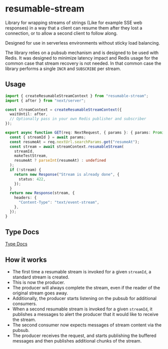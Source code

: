 # resumable-stream

Library for wrapping streams of strings (Like for example SSE web responses) in a way that
a client can resume them after they lost a connection, or to allow a second client to follow along.

Designed for use in serverless environments without sticky load balancing.

The library relies on a pubsub mechanism and is designed to be used with Redis. It was designed to
minimize latency impact and Redis usage for the common case that stream recovery is not needed.
In that common case the library performs a single `INCR` and `SUBSCRIBE` per stream.

## Usage

```typescript
import { createResumableStreamContext } from "resumable-stream";
import { after } from "next/server";

const streamContext = createResumableStreamContext({
  waitUntil: after,
  // Optionally pass in your own Redis publisher and subscriber
});

export async function GET(req: NextRequest, { params }: { params: Promise<{ streamId: string }> }) {
  const { streamId } = await params;
  const resumeAt = req.nextUrl.searchParams.get("resumeAt");
  const stream = await streamContext.resumableStream(
    streamId,
    makeTestStream,
    resumeAt ? parseInt(resumeAt) : undefined
  );
  if (!stream) {
    return new Response("Stream is already done", {
      status: 422,
    });
  }
  return new Response(stream, {
    headers: {
      "Content-Type": "text/event-stream",
    },
  });
}
```

## Type Docs

[Type Docs](https://github.com/vercel/resumable-stream/blob/main/docs/README.md)

## How it works

- The first time a resumable stream is invoked for a given `streamId`, a standard stream is created.
- This is now the producer.
- The producer will always complete the stream, even if the reader of the original stream goes away.
- Additionally, the producer starts listening on the pubsub for additional consumers.
- When a second resumable stream is invoked for a given `streamId`, it publishes a messages to alert the producer that it would like to receive the stream.
- The second consumer now expects messages of stream content via the pubsub.
- The producer receives the request, and starts publishing the buffered messages and then publishes additional chunks of the stream.
